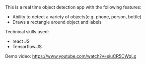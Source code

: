 This is a real time object detection app with the following features:

- Ability to detect a variety of objects(e.g. phone, person, bottle)
- Draws a rectangle around object and labels

Technical skills used:

- react JS
- Tensorflow.JS

Demo video: https://www.youtube.com/watch?v=siuCR5CWqLg